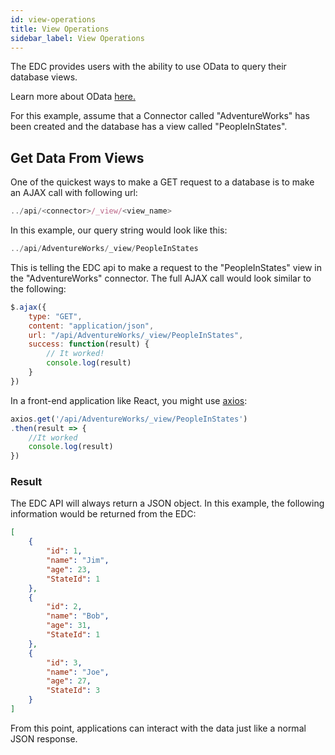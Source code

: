 ```yaml
---
id: view-operations
title: View Operations
sidebar_label: View Operations
---
```


The EDC provides users with the ability to use OData to query their database views.  

Learn more about OData <a href="https://www.odata.org/getting-started/" target="_blank">here.</a>  

For this example, assume that a Connector called "AdventureWorks" has been created and the database has a view called "PeopleInStates".  

## Get Data From Views  

One of the quickest ways to make a GET request to a database is to make an AJAX call with following url:  

```js
../api/<connector>/_view/<view_name>
```  

In this example, our query string would look like this:  

```js
../api/AdventureWorks/_view/PeopleInStates
```  

This is telling the EDC api to make a request to the "PeopleInStates" view in the "AdventureWorks" connector. The full AJAX call would look similar to the following:  

```js
$.ajax({
    type: "GET",
    content: "application/json",
    url: "/api/AdventureWorks/_view/PeopleInStates",
    success: function(result) {
        // It worked!
        console.log(result)
    }
})
```  

In a front-end application like React, you might use [axios](#):  

```js
axios.get('/api/AdventureWorks/_view/PeopleInStates')
.then(result => {
    //It worked
    console.log(result)
})
```  

### Result

The EDC API will always return a JSON object. In this example, the following information would be returned from the EDC:  

```json
[
    {
        "id": 1,
        "name": "Jim",
        "age": 23,
        "StateId": 1
    },
    {
        "id": 2,
        "name": "Bob",
        "age": 31,
        "StateId": 1
    },
    {
        "id": 3,
        "name": "Joe",
        "age": 27,
        "StateId": 3
    }
]
```  

From this point, applications can interact with the data just like a normal JSON response.


